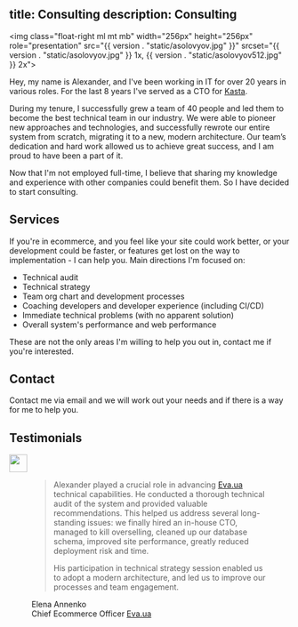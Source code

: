 title: Consulting
description: Consulting
----

<img class="float-right ml mt mb"
     width="256px" height="256px"
     role="presentation"
     src="{{ version . "static/asolovyov.jpg" }}"
     srcset="{{ version . "static/asolovyov.jpg" }} 1x, {{ version . "static/asolovyov512.jpg" }} 2x">


Hey, my name is Alexander, and I've been working in IT for over 20 years in
various roles. For the last 8 years I've served as a CTO for
[Kasta](https://kasta.ua).

During my tenure, I successfully grew a team of 40 people and led them to become
the best technical team in our industry. We were able to pioneer new approaches
and technologies, and successfully rewrote our entire system from scratch,
migrating it to a new, modern architecture. Our team’s dedication and hard work
allowed us to achieve great success, and I am proud to have been a part of it.

Now that I'm not employed full-time, I believe that sharing my knowledge and
experience with other companies could benefit them. So I have decided to start
consulting.


## Services

If you're in ecommerce, and you feel like your site could work better, or your
development could be faster, or features get lost on the way to implementation -
I can help you. Main directions I'm focused on:

- Technical audit
- Technical strategy
- Team org chart and development processes
- Coaching developers and developer experience (including CI/CD)
- Immediate technical problems (with no apparent solution)
- Overall system's performance and web performance

These are not the only areas I'm willing to help you out in, contact me if
you're interested.


## Contact

<p>Contact me via email <script type="text/javascript">document.write("<n uers=\"znvygb:nyrknaqre\100fbybilbi\056arg\">nyrknaqre\100fbybilbi\056arg<\057n>".replace(/[a-zA-Z]/g,function(c){return String.fromCharCode((c<="Z"?90:122)>=(c=c.charCodeAt(0)+13)?c:c-26);}));</script> and we will work out your needs and if there is a way for me to help you.</p>


## Testimonials

<div class="testimonials mt15">

  <div>
    <img src="https://pwa-api.eva.ua/img/origin/0/0/source/logo/default/logo_14_1.svg"
         style="height: 2rem; margin: 0 auto;">
    <figure>
      <blockquote>
        <p>
          Alexander played a crucial role in advancing
          <a href="https://eva.ua">Eva.ua</a> technical capabilities. He
          conducted a thorough technical audit of the system and provided
          valuable recommendations. This helped us address several long-standing
          issues: we finally hired an in-house CTO, managed to kill overselling,
          cleaned up our database schema, improved site performance, greatly
          reduced deployment risk and time.
        </p>
        <p>
          His participation in technical strategy session enabled us to adopt a
          modern architecture, and led us to improve our processes and team
          engagement.
        </p>
      </blockquote>
      <figcaption class=right>Elena Annenko<br>Chief Ecommerce Officer <a href="https://eva.ua">Eva.ua</a></figcaption>
    </figure>
  </div>

</div>
